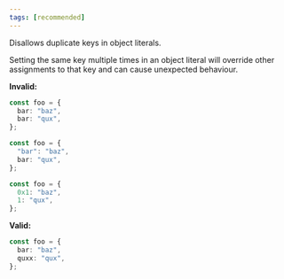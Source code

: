 ```yaml
---
tags: [recommended]
---
```


Disallows duplicate keys in object literals.

Setting the same key multiple times in an object literal will override other
assignments to that key and can cause unexpected behaviour.

**Invalid:**

```typescript
const foo = {
  bar: "baz",
  bar: "qux",
};
```

```typescript
const foo = {
  "bar": "baz",
  bar: "qux",
};
```

```typescript
const foo = {
  0x1: "baz",
  1: "qux",
};
```

**Valid:**

```typescript
const foo = {
  bar: "baz",
  quxx: "qux",
};
```

